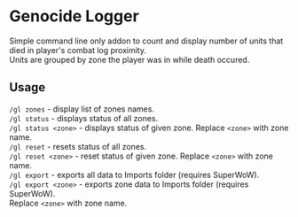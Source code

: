 # Genocide Logger


Simple command line only addon to count and display number of units that died in player's combat log proximity.<br>
Units are grouped by zone the player was in while death occured.


## Usage


``/gl zones`` - display list of zones names.<br>
``/gl status`` - displays status of all zones.<br>
``/gl status <zone>`` - displays status of given zone. Replace ``<zone>`` with zone name.<br>
``/gl reset`` - resets status of all zones.<br>
``/gl reset <zone>`` - reset status of given zone. Replace ``<zone>`` with zone name.<br>
``/gl export`` - exports all data to Imports folder (requires SuperWoW).<br>
``/gl export <zone>`` - exports zone data to Imports folder (requires SuperWoW).<br> Replace ``<zone>`` with zone name.<br>
